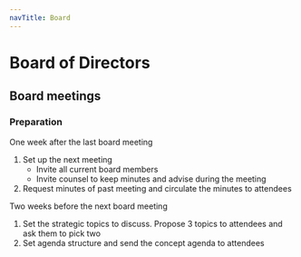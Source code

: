 ```yaml
---
navTitle: Board
---
```

# Board of Directors

## Board meetings

### Preparation

One week after the last board meeting

1. Set up the next meeting
   - Invite all current board members
   - Invite counsel to keep minutes and advise during the meeting
1. Request minutes of past meeting and circulate the minutes to attendees

Two weeks before the next board meeting

1. Set the strategic topics to discuss. Propose 3 topics to attendees and ask them to pick two
1. Set agenda structure and send the concept agenda to attendees

